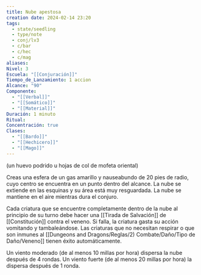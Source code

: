 ```yaml
---
title: Nube apestosa
creation date: 2024-02-14 23:20
tags:
  - state/seedling
  - type/note
  - conj/lv3
  - c/bar
  - c/hec
  - c/mag
aliases: 
Nivel: 3
Escuela: "[[Conjuración]]"
Tiempo_de_Lanzamiento: 1 accion
Alcance: "90"
Componente:
  - "[[Verbal]]"
  - "[[Somático]]"
  - "[[Material]]"
Duración: 1 minuto
Ritual: 
Concentración: true
Clases:
  - "[[Bardo]]"
  - "[[Hechicero]]"
  - "[[Mago]]"
---
```

(un huevo podrido u hojas de col de mofeta oriental)

Creas una esfera de un gas amarillo y nauseabundo de 20 pies de radio, cuyo centro se encuentra en un punto dentro del alcance. La nube se extiende en las esquinas y su área está muy resguardada. La nube se mantiene en el aire mientras dura el conjuro.

Cada criatura que se encuentre completamente dentro de la nube al principio de su turno debe hacer una [[Tirada de Salvación]] de [[Constitución]] contra el veneno. Si falla, la criatura gasta su acción vomitando y tambaleándose. Las criaturas que no necesitan respirar o que son inmunes al [[Dungeons and Dragons/Reglas/2) Combate/Daño/Tipo de Daño/Veneno]] tienen éxito automáticamente.

Un viento moderado (de al menos 10 millas por hora) dispersa la nube después de 4 rondas. Un viento fuerte (de al menos 20 millas por hora) la dispersa después de 1 ronda.
